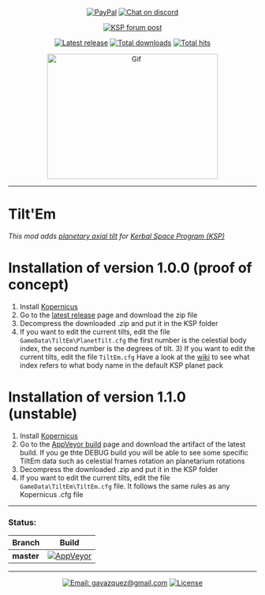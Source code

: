 <p align="center">
  <a href="https://paypal.me/gavazquez"><img src="https://img.shields.io/badge/paypal-donate-yellow.svg?style=flat&logo=paypal" alt="PayPal"/></a>
  <a href="https://discord.gg/S6bQR5q"><img src="https://img.shields.io/discord/378456662392045571.svg?style=flat&logo=discord&label=discord" alt="Chat on discord"/></a>
</p>

<p align="center">
    <a href="https://forum.kerbalspaceprogram.com/index.php?/topic/179281-15x-tiltem-planetary-axial-tilt-v100-25-oct-2018"><img src="https://img.shields.io/badge/KSP%20Forum-Post-4265f4.svg?style=flat" alt="KSP forum post"/></a>
</p>

<p align="center">
    <a href="../../releases"><img src="https://img.shields.io/github/release/lunamultiplayer/tiltem.svg?style=flat&logo=github&logoColor=white" alt="Latest release" /></a>
    <a href="../../releases"><img src="https://img.shields.io/github/downloads/lunamultiplayer/tiltem/total.svg?style=flat&logo=github&logoColor=white" alt="Total downloads" /></a>
    <a href="../../"><img src="https://img.shields.io/github/search/lunamultiplayer/tiltem/goto.svg?&style=flat&logo=github&logoColor=white" alt="Total hits" /></a>
</p>

<p align="center">
  <a href="../../releases/latest"><img src="../master/Doc/Tilt.gif" alt="Gif" height="254" width="346"/></a>
</p>

---

# Tilt'Em

*This mod adds [planetary axial tilt](https://simple.wikipedia.org/wiki/Axial_tilt) for [Kerbal Space Program (KSP)](https://kerbalspaceprogram.com)*

# Installation of version 1.0.0 (proof of concept)

1) Install [Kopernicus](https://forum.kerbalspaceprogram.com/index.php?/topic/140580-151-1-backports-kopernicus-kittopiatech/)
1) Go to the [latest release](../../releases/latest) page and download the zip file
2) Decompress the downloaded .zip and put it in the KSP folder
3) If you want to edit the current tilts, edit the file `GameData\TiltEm\PlanetTilt.cfg` the first number is the celestial body index, the second number is the degrees of tilt.	3) If you want to edit the current tilts, edit the file `TiltEm.cfg`
Have a look at the [wiki](../../wiki) to see what index refers to what body name in the default KSP planet pack

# Installation of version 1.1.0 (unstable)

1) Install [Kopernicus](https://forum.kerbalspaceprogram.com/index.php?/topic/140580-151-1-backports-kopernicus-kittopiatech/)
2) Go to the [AppVeyor build](https://ci.appveyor.com/project/gavazquez/tiltem/branch/master) page and download the artifact of the latest build. If you ge thte DEBUG build you will be able to see some specific TiltEm data such as celestial frames rotation an planetarium rotations
2) Decompress the downloaded .zip and put it in the KSP folder
3) If you want to edit the current tilts, edit the file `GameData\TiltEm\TiltEm.cfg` file. It follows the same rules as any Kopernicus .cfg file

---

### Status:

|   Branch   |   Build  |
| ---------- | -------- |
| **master** |[![AppVeyor](https://img.shields.io/appveyor/ci/gavazquez/tiltem/master.svg?logo=appveyor)](https://ci.appveyor.com/project/gavazquez/tiltem/branch/master) |

---

<p align="center">
  <a href="mailto:gavazquez@gmail.com"><img src="https://img.shields.io/badge/email-gavazquez@gmail.com-blue.svg?style=flat" alt="Email: gavazquez@gmail.com" /></a>
  <a href="./LICENSE"><img src="https://img.shields.io/github/license/lunamultiplayer/LunaMultiPlayer.svg" alt="License" /></a>
</p>
